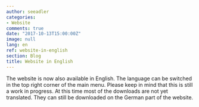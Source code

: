 ```yaml
---
author: seeadler
categories:
- Website
comments: true
date: "2017-10-13T15:00:00Z"
image: null
lang: en
ref: website-in-english
section: Blog
title: Website in English
---
```


The website is now also available in English. The language can be switched in the top right corner of the main menu. Please keep in mind that this is still a work in progress. At this time most of the downloads are not yet translated. They can still be downloaded on the German part of the website.
